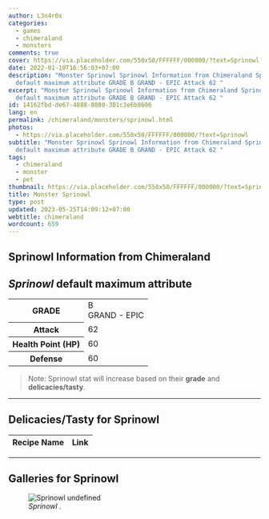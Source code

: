```yaml
---
author: L3n4r0x
categories:
  - games
  - chimeraland
  - monsters
comments: true
cover: https://via.placeholder.com/550x50/FFFFFF/000000/?text=Sprinowl
date: 2022-01-10T16:56:03+07:00
description: "Monster Sprinowl Sprinowl Information from Chimeraland Sprinowl
  default maximum attribute GRADE B GRAND - EPIC Attack 62 "
excerpt: "Monster Sprinowl Sprinowl Information from Chimeraland Sprinowl
  default maximum attribute GRADE B GRAND - EPIC Attack 62 "
id: 14162fbd-de67-4888-8080-301c3e6b8606
lang: en
permalink: /chimeraland/monsters/sprinowl.html
photos:
  - https://via.placeholder.com/550x50/FFFFFF/000000/?text=Sprinowl
subtitle: "Monster Sprinowl Sprinowl Information from Chimeraland Sprinowl
  default maximum attribute GRADE B GRAND - EPIC Attack 62 "
tags:
  - chimeraland
  - monster
  - pet
thumbnail: https://via.placeholder.com/550x50/FFFFFF/000000/?text=Sprinowl
title: Monster Sprinowl
type: post
updated: 2023-05-25T14:09:12+07:00
webtitle: chimeraland
wordcount: 659
---
```


<link
  rel="stylesheet"
  href="https://rawcdn.githack.com/dimaslanjaka/Web-Manajemen/870a349/css/bootstrap-5-3-0-alpha3-wrapper.css"
/>
<section id="bootstrap-wrapper">
  <div data-bs-theme="dark">
    <h2>Sprinowl Information from Chimeraland</h2>
    <h2 id="attribute"><i>Sprinowl</i> default maximum attribute</h2>
    <div class="row">
      <div class="col mb-2">
        <div class="card">
          <div class="card-body">
            <table>
              <tr>
                <th>GRADE</th>
                <td>B <br /><span class="text-purple">GRAND - EPIC</span></td>
              </tr>
              <tr>
                <th>Attack</th>
                <td>62</td>
              </tr>
              <tr>
                <th>Health Point (HP)</th>
                <td>60</td>
              </tr>
              <tr>
                <th>Defense</th>
                <td>60</td>
              </tr>
            </table>
          </div>
        </div>
      </div>
    </div>
    <blockquote class="bd-callout bd-callout-warning">
      Note: Sprinowl stat will increase based on their <b>grade</b> and
      <b>delicacies/tasty</b>.
    </blockquote>
    <hr />
    <h2 id="delicacies">Delicacies/Tasty for Sprinowl</h2>
    <div class="card">
      <div class="card-body">
        <div class="table-responsive">
          <table class="table table-striped">
            <thead>
              <tr>
                <th>Recipe Name</th>
                <th>Link</th>
              </tr>
            </thead>
            <tbody></tbody>
          </table>
        </div>
      </div>
    </div>
    <hr />
    <div id="gallery">
      <h2>Galleries for Sprinowl</h2>
      <div class="row">
        <div class="col-lg-6 col-12">
          <figure>
            <img
              src="https://www.webmanajemen.com/undefined"
              alt="Sprinowl undefined"
            />
            <figcaption style="word-wrap: break-word">
              <i>Sprinowl</i> .
            </figcaption>
          </figure>
        </div>
      </div>
    </div>
  </div>
</section>